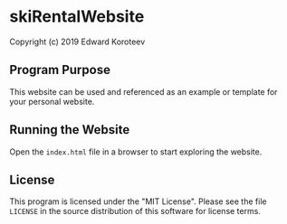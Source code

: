 # skiRentalWebsite

Copyright (c) 2019 Edward Koroteev

## Program Purpose

This website can be used and referenced as an example or template for your personal website.

## Running the Website

Open the `index.html` file in a browser to start exploring the website.

## License

This program is licensed under the "MIT License". Please see the file `LICENSE` in the source distribution of this software for license terms.

